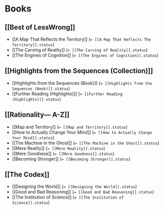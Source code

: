 # Books

## [[Best of LessWrong]]

- [[A Map That Reflects the Territory]] (`= [[A Map That Reflects The Territory]].status`)
- [[The Carving of Reality]] (`= [[The Carving of Reality]].status`)
- [[The Engines of Cognition]] (`= [[The Engines of Cognition]].status`)

## [[Highlights from the Sequences (Collection)]]

- [[Highlights from the Sequences (Book)]] (`= [[Highlights from the Sequences (Book)]].status`)
- [[Further Reading (Highlights)]] (`= [[Further Reading (Highlights)]].status`)

## [[Rationality— A-Z]]

- [[Map and Territory]] (`= [[Map and Territory]].status`)
- [[How to Actually Change Your Mind]] (`= [[How to Actually Change Your Mind]].status`)
- [[The Machine in the Ghost]] (`= [[The Machine in the Ghost]].status`)
- [[Mere Reality]] (`= [[Mere Reality]].status`)
- [[Mere Goodness]] (`= [[Mere Goodness]].status`)
- [[Becoming Stronger]] (`= [[Becoming Stronger]].status`)

## [[The Codex]]

- [[Designing the World]] (`= [[Designing the World]].status`)
- [[Good and Bad Reasoning]] (`= [[Good and Bad Reasoning]].status`)
- [[The Institution of Science]] (`= [[The Institution of Science]].status`)
